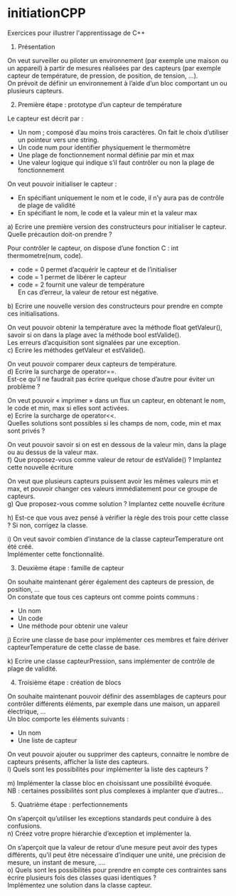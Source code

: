 # initiationCPP
Exercices pour illustrer l'apprentissage de C++

1)	Présentation

On veut surveiller ou piloter un environnement (par exemple une maison ou un appareil) à partir de mesures réalisées par des capteurs (par exemple capteur de température, de pression, de position, de tension, …).  
On prévoit de définir un environnement à l’aide d’un bloc comportant un ou plusieurs capteurs.

2)	Première étape : prototype d’un capteur de température

Le capteur est décrit par :
-	Un nom ; composé d’au moins trois caractères. On fait le choix d’utiliser un pointeur vers une string.
-	Un code num pour identifier physiquement le thermomètre
-	Une plage de fonctionnement normal définie par min et max
-	Une valeur logique qui indique s’il faut contrôler ou non la plage de fonctionnement

On veut pouvoir initialiser le capteur :
-	En spécifiant uniquement le nom et le code, il n’y aura pas de contrôle de plage de validité
-	En spécifiant le nom, le code et la valeur min et la valeur max

a)	Ecrire une première version des constructeurs pour initialiser le capteur.  
Quelle précaution doit-on prendre ? 

Pour contrôler le capteur, on dispose d’une fonction C  : int thermometre(num, code).
-   code = 0 permet d’acquérir le capteur et de l’initialiser
-   code = 1 permet de libérer le capteur
-   code = 2 fournit une valeur de température  
En cas d’erreur, la valeur de retour est négative.

b)	Ecrire une nouvelle version des constructeurs pour prendre en compte ces initialisations.

On veut pouvoir obtenir la température avec la méthode float getValeur(), savoir si on dans la plage avec la méthode bool estValide().  
Les erreurs d’acquisition sont signalées par une exception.  
c)	Ecrire les méthodes getValeur et estValide().

On veut pouvoir comparer deux capteurs de température.  
d)	Ecrire la surcharge de operator==.  
Est-ce qu’il ne faudrait pas écrire quelque chose d’autre pour éviter un problème ?

On veut pouvoir « imprimer » dans un flux un capteur, en obtenant le nom, le code et min, max si elles sont activées.  
e)	Ecrire la surcharge de operator<<.  
Quelles solutions sont possibles si les champs de nom, code, min et max sont privés ?

On veut pouvoir savoir si on est en dessous de la valeur min, dans la plage ou au dessus de la valeur max.  
f)	Que proposez-vous comme valeur de retour de estValide() ? Implantez cette nouvelle écriture

On veut que plusieurs capteurs puissent avoir les mêmes valeurs min et max, et pouvoir changer ces valeurs immédiatement pour ce groupe de capteurs.  
g)	Que proposez-vous comme solution ? Implantez cette nouvelle écriture

h)	Est-ce que vous avez pensé à vérifier la règle des trois pour cette classe ? Si non, corrigez la classe.

i)	On veut savoir combien d’instance de la classe capteurTemperature ont été créé.  
Implémenter cette fonctionnalité.

3)	Deuxième étape : famille de capteur

On souhaite maintenant gérer également des capteurs de pression, de position, …  
On constate que tous ces capteurs ont comme points communs :
-	Un nom
-	Un code
-	Une méthode pour obtenir une valeur

j)	Ecrire une classe de base pour implémenter ces membres et faire dériver capteurTemperature de cette classe de base.

k)	Ecrire une classe capteurPression, sans implémenter de contrôle de plage de validité.

4)	Troisième étape : création de blocs

On souhaite maintenant pouvoir définir des assemblages de capteurs pour contrôler différents éléments, par exemple dans une maison, un appareil électrique, …  
Un bloc comporte les éléments suivants :
-	Un nom
-	Une liste de capteur

On veut pouvoir ajouter ou supprimer des capteurs, connaitre le nombre de capteurs présents, afficher la liste des capteurs.  
l)	Quels sont les possibilités pour implémenter la liste des capteurs ? 

m)	Implémenter la classe bloc en choisissant une possibilité évoquée.  
NB : certaines possibilités sont plus complexes à implanter que d’autres…

5)	Quatrième étape : perfectionnements

On s’aperçoit qu’utiliser les exceptions standards peut conduire à des confusions.  
n)	Créez votre propre hiérarchie d’exception et implémenter la.

On s’aperçoit que la valeur de retour d’une mesure peut avoir des types différents, qu’il peut être nécessaire d’indiquer une unité, une précision de mesure, un instant de mesure, ….  
o)	Quels sont les possibilités pour prendre en compte ces contraintes sans écrire plusieurs fois des classes quasi identiques  ?  
Implémentez une solution dans la classe capteur. 


